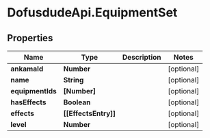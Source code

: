 # DofusdudeApi.EquipmentSet

## Properties

Name | Type | Description | Notes
------------ | ------------- | ------------- | -------------
**ankamaId** | **Number** |  | [optional] 
**name** | **String** |  | [optional] 
**equipmentIds** | **[Number]** |  | [optional] 
**hasEffects** | **Boolean** |  | [optional] 
**effects** | **[[EffectsEntry]]** |  | [optional] 
**level** | **Number** |  | [optional] 


